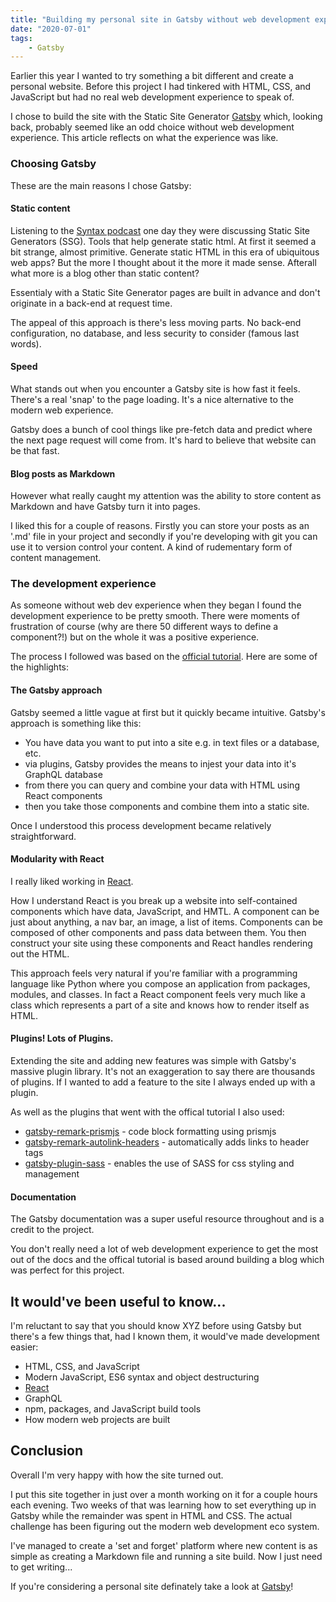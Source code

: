 ```yaml
---
title: "Building my personal site in Gatsby without web development experience"
date: "2020-07-01"
tags:
    - Gatsby
---
```


Earlier this year I wanted to try something a bit different and create a personal website. Before this project I had tinkered with HTML, CSS, and JavaScript but had no real web development experience to speak of.

I chose to build the site with the Static Site Generator [Gatsby](https://www.gatsbyjs.org/) which, looking back, probably seemed like an odd choice without web development experience. This article reflects on what the experience was like.

### Choosing Gatsby

These are the main reasons I chose Gatsby:

#### Static content

Listening to the [Syntax podcast](https://syntax.fm/) one day they were discussing Static Site Generators (SSG). Tools that help generate static html. At first it seemed a bit strange, almost primitive. Generate static HTML in this era of ubiquitous web apps? But the more I thought about it the more it made sense. Afterall what more is a blog other than static content?

Essentialy with a Static Site Generator pages are built in advance and don't originate in a back-end at request time.

The appeal of this approach is there's less moving parts. No back-end configuration, no database, and less security to consider (famous last words).

#### Speed

What stands out when you encounter a Gatsby site is how fast it feels. There's a real 'snap' to the page loading. It's a nice alternative to the modern web experience.

Gatsby does a bunch of cool things like pre-fetch data and predict where the next page request will come from. It's hard to believe that  website can be that fast.

#### Blog posts as Markdown

However what really caught my attention was the ability to store content as Markdown and have Gatsby turn it into pages.

I liked this for a couple of reasons. Firstly you can store your posts as an '.md' file in your project and secondly if you're developing with git you can use it to version control your content. A kind of rudementary form of content management.

### The development experience

As someone without web dev experience when they began I found the development experience to be pretty smooth. There were moments of frustration of course (why are there 50 different ways to define a component?!) but on the whole it was a positive experience.

The process I followed was based on the [official tutorial](https://www.gatsbyjs.org/tutorial/ "Gatsby Official Tutorial"). Here are some of the highlights:

#### The Gatsby approach

Gatsby seemed a little vague at first but it quickly became intuitive. Gatsby's approach is something like this: 
* You have data you want to put into a site e.g. in text files or a database, etc.
* via plugins, Gatsby provides the means to injest your data into it's GraphQL database
* from there you can query and combine your data with HTML using React components
* then you take those components and combine them into a static site.

Once I understood this process development became relatively straightforward.

#### Modularity with React

I really liked working in [React](https://reactjs.org/).

How I understand React is you break up a website into self-contained components which have data, JavaScript, and HMTL. A component can be just about anything, a nav bar, an image, a list of items. Components can be composed of other components and pass data between them. You then construct your site using these components and React handles rendering out the HTML.

This approach feels very natural if you're familiar with a programming language like Python where you compose an application from packages, modules, and classes. In fact a React component feels very much like a class which represents a part of a site and knows how to render itself as HTML.

#### Plugins! Lots of Plugins.

Extending the site and adding new features was simple with Gatsby's massive plugin library. It's not an exaggeration to say there are thousands of plugins. If I wanted to add a feature to the site I always ended up with a plugin.

As well as the plugins that went with the offical tutorial I also used:
* [gatsby-remark-prismjs](https://www.gatsbyjs.org/packages/gatsby-remark-prismjs/) - code block formatting using prismjs
* [gatsby-remark-autolink-headers](https://www.gatsbyjs.org/packages/gatsby-remark-autolink-headers/) - automatically adds links to header tags
* [gatsby-plugin-sass](https://www.gatsbyjs.org/packages/gatsby-plugin-sass/) - enables the use of SASS for css styling and management

#### Documentation

The Gatsby documentation was a super useful resource throughout and is a credit to the project. 

You don't really need a lot of web development experience to get the most out of the docs and the offical tutorial is based around building a blog which was perfect for this project.

## It would've been useful to know...

I'm reluctant to say that you should know XYZ before using Gatsby but there's a few things that, had I known them, it would've made development easier:

* HTML, CSS, and JavaScript
* Modern JavaScript, ES6 syntax and object destructuring
* [React](https://reactjs.org/)
* GraphQL
* npm, packages, and JavaScript build tools
* How modern web projects are built

## Conclusion

Overall I'm very happy with how the site turned out. 

I put this site together in just over a month working on it for a couple hours each evening. Two weeks of that was learning how to set everything up in Gatsby while the remainder was spent in HTML and CSS. The actual challenge has been figuring out the modern web development eco system.

I've managed to create a 'set and forget' platform where new content is as simple as creating a Markdown file and running a site build. Now I just need to get writing...

If you're considering a personal site definately take a look at [Gatsby](https://www.gatsbyjs.org/)!